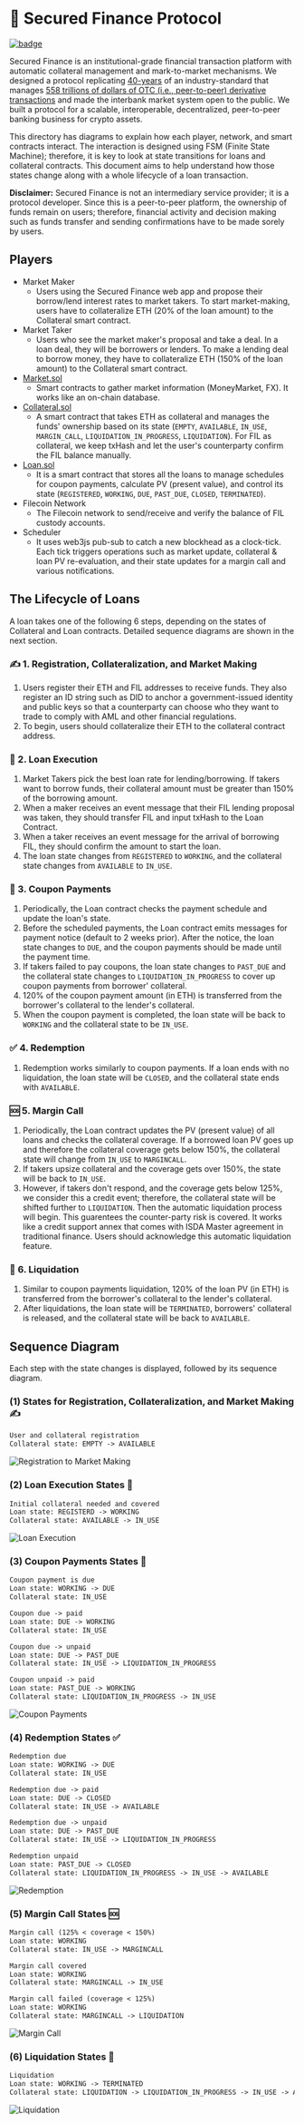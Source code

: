# 🌿 Secured Finance Protocol

[![badge](https://img.shields.io/badge/submit%20for-HackFS-blue)](https://hack.ethglobal.co/showcase/secured-finance-recTkx6c1RDoLeaQm)

Secured Finance is an institutional-grade financial transaction platform with automatic collateral management and mark-to-market mechanisms. We designed a protocol replicating [40-years](https://en.wikipedia.org/wiki/Swap_(finance)#History) of an industry-standard that manages [558 trillions of dollars of OTC (i.e., peer-to-peer) derivative transactions](https://stats.bis.org/statx/srs/table/d5.1) and made the interbank market system open to the public. We built a protocol for a scalable, interoperable, decentralized, peer-to-peer banking business for crypto assets.

This directory has diagrams to explain how each player, network, and smart contracts interact. The interaction is designed using FSM (Finite State Machine); therefore, it is key to look at state transitions for loans and collateral contracts. This document aims to help understand how those states change along with a whole lifecycle of a loan transaction.

**Disclaimer:** Secured Finance is not an intermediary service provider; it is a protocol developer. Since this is a peer-to-peer platform, the ownership of funds remain on users; therefore, financial activity and decision making such as funds transfer and sending confirmations have to be made sorely by users.

## Players

- Market Maker
  - Users using the Secured Finance web app and propose their borrow/lend interest rates to market takers. To start market-making, users have to collateralize ETH (20% of the loan amount) to the Collateral smart contract.
- Market Taker
  - Users who see the market maker's proposal and take a deal. In a loan deal, they will be borrowers or lenders. To make a lending deal to borrow money, they have to collateralize ETH (150% of the loan amount) to the Collateral smart contract.
- [Market.sol](https://github.com/Secured-Finance/smart-contracts/blob/master/contracts/Market.sol)
  - Smart contracts to gather market information (MoneyMarket, FX). It works like an on-chain database.
- [Collateral.sol](https://github.com/Secured-Finance/smart-contracts/blob/master/contracts/Collateral.sol)
  - A smart contract that takes ETH as collateral and manages the funds' ownership based on its state (`EMPTY`, `AVAILABLE`, `IN_USE`, `MARGIN_CALL`, `LIQUIDATION_IN_PROGRESS`, `LIQUIDATION`). For FIL as collateral, we keep txHash and let the user's counterparty confirm the FIL balance manually.
- [Loan.sol](https://github.com/Secured-Finance/smart-contracts/blob/master/contracts/Loan.sol)
  - It is a smart contract that stores all the loans to manage schedules for coupon payments, calculate PV (present value), and control its state (`REGISTERED`, `WORKING`, `DUE`, `PAST_DUE`, `CLOSED`, `TERMINATED`).
- Filecoin Network
  - The Filecoin network to send/receive and verify the balance of FIL custody accounts.
- Scheduler
  - It uses web3js pub-sub to catch a new blockhead as a clock-tick. Each tick triggers operations such as market update, collateral & loan PV re-evaluation, and their state updates for a margin call and various notifications.

## The Lifecycle of Loans

A loan takes one of the following 6 steps, depending on the states of Collateral and Loan contracts. Detailed sequence diagrams are shown in the next section.

### ✍️ 1. Registration, Collateralization, and Market Making

   1. Users register their ETH and FIL addresses to receive funds. They also register an ID string such as DID to anchor a government-issued identity and public keys so that a counterparty can choose who they want to trade to comply with AML and other financial regulations.
   2. To begin, users should collateralize their ETH to the collateral contract address.

### 🤝 2. Loan Execution

   1. Market Takers pick the best loan rate for lending/borrowing. If takers want to borrow funds, their collateral amount must be greater than 150% of the borrowing amount.
   2. When a maker receives an event message that their FIL lending proposal was taken, they should transfer FIL and input txHash to the Loan Contract.
   3. When a taker receives an event message for the arrival of borrowing FIL, they should confirm the amount to start the loan.
   4. The loan state changes from `REGISTERED` to `WORKING`, and the collateral state changes from `AVAILABLE` to `IN_USE`.

### 💫 3. Coupon Payments

   1. Periodically, the Loan contract checks the payment schedule and update the loan's state.
   2. Before the scheduled payments, the Loan contract emits messages for payment notice (default to 2 weeks prior). After the notice, the loan state changes to `DUE`, and the coupon payments should be made until the payment time.
   3. If takers failed to pay coupons, the loan state changes to `PAST_DUE` and the collateral state changes to `LIQUIDATION_IN_PROGRESS` to cover up coupon payments from borrower' collateral.
   4. 120% of the coupon payment amount (in ETH) is transferred from the borrower's collateral to the lender's collateral.
   5. When the coupon payment is completed, the loan state will be back to `WORKING` and the collateral state to be `IN_USE`.

### ✅ 4. Redemption

   1. Redemption works similarly to coupon payments. If a loan ends with no liquidation, the loan state will be `CLOSED`, and the collateral state ends with `AVAILABLE`.

### 🆘 5. Margin Call

   1. Periodically, the Loan contract updates the PV (present value) of all loans and checks the collateral coverage. If a borrowed loan PV goes up and therefore the collateral coverage gets below 150%, the collateral state will change from `IN_USE` to `MARGINCALL`.
   2. If takers upsize collateral and the coverage gets over 150%, the state will be back to `IN_USE`.
   3. However, if takers don't respond, and the coverage gets below 125%, we consider this a credit event; therefore, the collateral state will be shifted further to `LIQUIDATION`. Then the automatic liquidation process will begin. This guarentees the counter-party risk is covered. It works like a credit support annex that comes with ISDA Master agreement in traditional finance. Users should acknowledge this automatic liquidation feature.

### 🔄 6. Liquidation

   1. Similar to coupon payments liquidation, 120% of the loan PV (in ETH) is transferred from the borrower's collateral to the lender's collateral.
   2. After liquidations, the loan state will be `TERMINATED`, borrowers' collateral is released, and the collateral state will be back to `AVAILABLE`.

## Sequence Diagram

Each step with the state changes is displayed, followed by its sequence diagram.
### (1) States for Registration, Collateralization, and Market Making ✍️

```txt
User and collateral registration
Collateral state: EMPTY -> AVAILABLE
```

![Registration to Market Making](./svg/Registration%20to%20Market%20Making.svg)

### (2) Loan Execution States 🤝

```txt
Initial collateral needed and covered
Loan state: REGISTERD -> WORKING
Collateral state: AVAILABLE -> IN_USE
```

![Loan Execution](./svg/Loan%20Execution.svg)

### (3) Coupon Payments States 💫

```txt
Coupon payment is due
Loan state: WORKING -> DUE
Collateral state: IN_USE
```

```txt
Coupon due -> paid
Loan state: DUE -> WORKING
Collateral state: IN_USE
```

```txt
Coupon due -> unpaid
Loan state: DUE -> PAST_DUE
Collateral state: IN_USE -> LIQUIDATION_IN_PROGRESS

Coupon unpaid -> paid
Loan state: PAST_DUE -> WORKING
Collateral state: LIQUIDATION_IN_PROGRESS -> IN_USE
```

![Coupon Payments](./svg/Coupon%20Payments.svg)

### (4) Redemption States ✅

```txt
Redemption due
Loan state: WORKING -> DUE
Collateral state: IN_USE
```

```txt
Redemption due -> paid
Loan state: DUE -> CLOSED
Collateral state: IN_USE -> AVAILABLE
```

```txt
Redemption due -> unpaid
Loan state: DUE -> PAST_DUE
Collateral state: IN_USE -> LIQUIDATION_IN_PROGRESS

Redemption unpaid
Loan state: PAST_DUE -> CLOSED
Collateral state: LIQUIDATION_IN_PROGRESS -> IN_USE -> AVAILABLE
```

![Redemption](./svg/Redemption.svg)

### (5) Margin Call States 🆘

```txt
Margin call (125% < coverage < 150%)
Loan state: WORKING
Collateral state: IN_USE -> MARGINCALL
```

```txt
Margin call covered
Loan state: WORKING
Collateral state: MARGINCALL -> IN_USE
```

```txt
Margin call failed (coverage < 125%)
Loan state: WORKING
Collateral state: MARGINCALL -> LIQUIDATION
```

![Margin Call](./svg/Margin%20Call.svg)

### (6) Liquidation States 🔄

```txt
Liquidation
Loan state: WORKING -> TERMINATED
Collateral state: LIQUIDATION -> LIQUIDATION_IN_PROGRESS -> IN_USE -> AVAILABLE
```

![Liquidation](./svg/Liquidation.svg)

